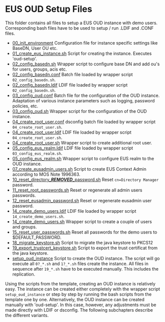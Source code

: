 # EUS OUD Setup Files

This folder contains all files to setup a EUS OUD instance with demo users. Corresponding bash files have to be used to setup / run .LDIF and .CONF files.


- [00_init_environment](00_init_environment) Configuration file for instance specific settings like BaseDN, User OU etc.
- [01_create_eus_instance.sh](01_create_eus_instance.sh) Script for creating the instance. Executes 'oud-setup'.
- [02_config_basedn.sh](02_config_basedn.sh) Wrapper script to configure base DN and add ou's for users, groups, acis etc.
- [02_config_basedn.conf](02_config_basedn.conf) Batch file loaded by wrapper script `02_config_basedn.sh`.
- [02_config_basedn.ldif](02_config_basedn.ldif) LDIF file loaded by wrapper script `02_config_basedn.sh`.
- [03_config_oud.conf](03_config_oud.conf) Batch file for the configuration of the OUD instance. Adaptation of various instance parameters such as logging, password policies, etc.
- [03_config_oud.sh](03_config_oud.sh) Wrapper script for the configuration of the OUD instance.
- [04_create_root_user.conf](04_create_root_user.conf) dsconfig batch file loaded by wrapper script `04_create_root_user.sh`.
- [04_create_root_user.ldif](04_create_root_user.ldif) LDIF file loaded by wrapper script `04_create_root_user.sh`. 
- [04_create_root_user.sh](04_create_root_user.sh) Wrapper script to create additional root user.
- [05_config_eus_realm.ldif](05_config_eus_realm.ldif) LDIF file loaded by wrapper script `03_config_eus_realm.sh`.
- [05_config_eus_realm.sh](05_config_eus_realm.sh) Wrapper script to configure EUS realm to the OUD instance.
- [07_create_eusadmin_users.sh](07_create_eusadmin_users.sh) Script to create EUS Context Admin according to MOS Note 1996363.
- [10_reset_directory_***REMOVED***_password.sh](10_reset_directory_***REMOVED***_password.sh) Reset `cn=Directory Manager` password.
- [11_reset_root_passwords.sh](11_reset_root_passwords.sh) Reset or regenerate all admin users passwords.
- [12_reset_eusadmin_password.sh](12_reset_eusadmin_password.sh) Reset or regenerate eusadmin user password.
- [14_create_demo_users.ldif](14_create_demo_users.ldif) LDIF file loaded by wrapper script `14_create_demo_users.sh`.
- [14_create_demo_users.sh](14_create_demo_users.sh) Wrapper script to create a couple of users and groups.
- [15_reset_user_passwords.sh](15_reset_user_passwords.sh) Reset all passwords for the demo users to $DEFAULT_PASSWORD.
- [18_migrate_keystore.sh](18_migrate_keystore.sh) Script to migrate the java keystore to PKCS12
- [19_export_trustcert_keystore.sh](19_export_trustcert_keystore.sh) Script to export the trust certificat from the java keystore.
- [setup_oud_instance](setup_oud_instance) Script to create the OUD instance. The script will go execute all `0?_*.sh` and `1?_*.sh` files create the instance. All files in sequence after `19_*.sh` have to be executed manually. This includes the replication.

Using the scripts from the template, creating an OUD instance is relatively easy. The instance can be created either completely with the wrapper script `setup_oud_instance` or step by step by running the bash scripts from the template one by one. Alternatively, the OUD instance can be created manually with 'oud-setup'. In this case, however, any adjustments must be made directly with LDIF or dsconfig. The following subchapters describe the different variants.
